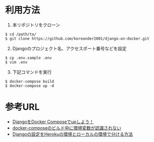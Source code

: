 # 利用方法
1. 本リポジトリをクローン
  ~~~
  $ cd /path/to/
  $ git clone https://github.com/koreander2001/django-on-docker.git
  ~~~
2. Djangoのプロジェクト名、アクセスポート番号などを設定
  ~~~
  $ cp .env.sample .env
  $ vim .env
  ~~~
3. 下記コマンドを実行
  ~~~
  $ docker-compose build
  $ docker-compose up -d
  ~~~

# 参考URL
* [DjangoをDocker Composeでupしよう！](https://qiita.com/kyhei_0727/items/e0eb4cfa46d71258f1be)
* [docker-composeのビルド中に環境変数が認識されない](https://qiita.com/katoosky/items/422c183cf5cabb789030)
* [Djangoの設定をHerokuの環境とローカルの環境で分ける方法](https://yoshitaku-jp.hatenablog.com/entry/2018/09/02/004857)


